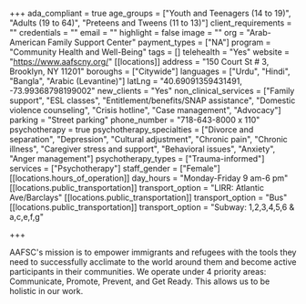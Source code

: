 +++
ada_compliant = true
age_groups = ["Youth and Teenagers (14 to 19)", "Adults (19 to 64)", "Preteens and Tweens (11 to 13)"]
client_requirements = ""
credentials = ""
email = ""
highlight = false
image = ""
org = "Arab-American Family Support Center"
payment_types = ["NA"]
program = "Community Health and Well-Being"
tags = []
telehealth = "Yes"
website = "https://www.aafscny.org/"
[[locations]]
address = "150 Court St # 3, Brooklyn, NY 11201"
boroughs = ["Citywide"]
languages = ["Urdu", "Hindi", "Bangla", "Arabic (Levantine)"]
latLng = "40.69091359431491, -73.99368798199002"
new_clients = "Yes"
non_clinical_services = ["Family support", "ESL classes", "Entitlement/benefits/SNAP assistance", "Domestic violence counseling", "Crisis hotline", "Case management", "Advocacy"]
parking = "Street parking"
phone_number = "718-643-8000 x 110"
psychotherapy = true
psychotherapy_specialties = ["Divorce and separation", "Depression", "Cultural adjustment", "Chronic pain", "Chronic illness", "Caregiver stress and support", "Behavioral issues", "Anxiety", "Anger management"]
psychotherapy_types = ["Trauma-informed"]
services = ["Psychotherapy"]
staff_gender = ["Female"]
[[locations.hours_of_operation]]
day_hours = "Monday-Friday 9 am-6 pm"
[[locations.public_transportation]]
transport_option = "LIRR: Atlantic Ave/Barclays"
[[locations.public_transportation]]
transport_option = "Bus"
[[locations.public_transportation]]
transport_option = "Subway: 1,2,3,4,5,6 & a,c,e,f,g"

+++

AAFSC's mission is to empower immigrants and refugees with the tools they need to successfully acclimate to the world around them and become active participants in their communities. We operate under 4 priority areas: Communicate, Promote, Prevent, and Get Ready. This allows us to be holistic in our work.
